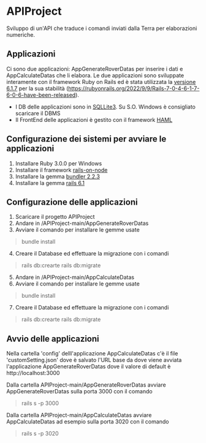 # APIProject
Sviluppo di un'API che traduce i comandi inviati dalla Terra per elaborazioni numeriche.

## Applicazioni
Ci sono due applicazioni: AppGenerateRoverDatas per inserire i dati e AppCalculateDatas che li elabora. Le due applicazioni  sono sviluppate interamente con il framework Ruby on Rails ed è stata utilizzata la [versione 6.1.7](https://github.com/rails/rails/releases/tag/v6.1.7) per la sua  stabilità (https://rubyonrails.org/2022/9/9/Rails-7-0-4-6-1-7-6-0-6-have-been-released).
+ I DB delle applicazioni sono in [SQLLite3](https://www.sqlite.org/index.html). Su S.O. Windows è consigliato scaricare il DBMS
+ Il FrontEnd delle applicazioni è gestito con il framework [HAML](https://haml.info/)

## Configurazione dei sistemi per avviare le applicazioni
1. Installare Ruby 3.0.0 per Windows
2. Installare il framework [rails-on-node](https://www.npmjs.com/package/rails-on-node/v/1.3.0?activeTab=readme)
3. Installare la gemma [bundler 2.2.3](https://rubygems.org/gems/rails/versions/6.1.7)
4. Installare la gemma [rails 6.1](https://rubygems.org/gems/rails/versions/6.1.7)

## Configurazione delle applicazioni
1. Scaricare il progetto APIProject
2. Andare in /APIProject-main/AppGenerateRoverDatas
3. Avviare il comando per installare le gemme usate
> bundle install

4. Creare il Database ed effettuare la migrazione  con i comandi
> rails db:crearte
> rails db:migrate

5. Andare in /APIProject-main/AppCalculateDatas
6. Avviare il comando per installare le gemme usate
> bundle install

7. Creare il Database ed effettuare la migrazione  con i comandi
> rails db:crearte
> rails db:migrate

## Avvio delle applicazioni
Nella cartella 'config' delll'applicazione AppCalculateDatas c'è il file 'customSetting.json' dove è salvato  l'URL base da  dove viene avviata l'applicazione AppGenerateRoverDatas dove il valore di default è
http://localhost:3000

Dalla cartella APIProject-main/AppGenerateRoverDatas avviare AppGenerateRoverDatas sulla porta 3000 con il comando
> rails s -p 3000

Dalla cartella APIProject-main/AppCalculateDatas avviare AppCalculateDatas ad esempio sulla porta 3020 con il comando
> rails s -p 3020
